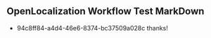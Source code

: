 ## OpenLocalization Workflow Test MarkDown
* 94c8ff84-a4d4-46e6-8374-bc37509a028c thanks!

<!--HONumber=Aug16_HO5-->


